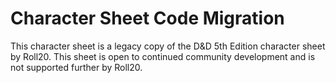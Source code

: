 Character Sheet Code Migration
==================================

This character sheet is a legacy copy of the D&D 5th Edition character sheet by Roll20. This sheet is open to continued community development and is not supported further by Roll20.
